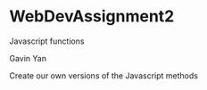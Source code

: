 # WebDevAssignment2
Javascript functions

Gavin Yan 

Create our own versions of the Javascript methods
